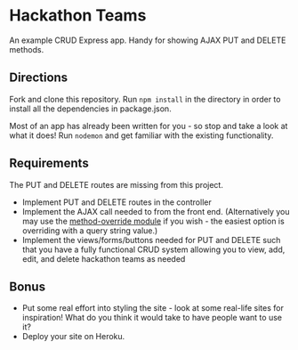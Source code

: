 # Hackathon Teams

An example CRUD Express app. Handy for showing AJAX PUT and DELETE methods.

## Directions

Fork and clone this repository. Run `npm install` in the directory 
in order to install all the dependencies in package.json.

Most of an app has already been written for you - so stop and take a look at what it does! Run `nodemon` and get familiar with the existing functionality.

## Requirements

The PUT and DELETE routes are missing from this project. 

* Implement PUT and DELETE routes in the controller 
* Implement the AJAX call needed to from the front end. (Alternatively you may use the [method-override module](https://github.com/expressjs/method-override) if you wish - the easiest option is overriding with a query string value.)
* Implement the views/forms/buttons needed for PUT and DELETE such that you have a fully functional CRUD system allowing you to view, add, edit, and delete hackathon teams as needed

## Bonus

* Put some real effort into styling the site - look at some real-life sites for inspiration! What do you think it would take to have people want to use it?
* Deploy your site on Heroku.
